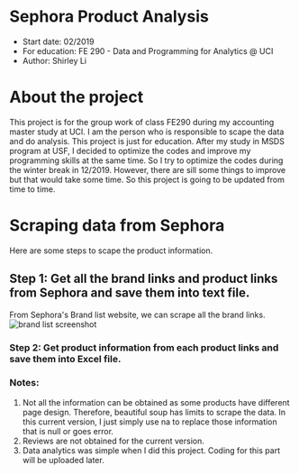 # Sephora Product Analysis
  - Start date: 02/2019
  - For education: FE 290 - Data and Programming for Analytics @ UCI
  - Author: Shirley Li

# About the project
This project is for the group work of class FE290 during my accounting master study at UCI.
I am the person who is responsible to scape the data and do analysis. This project is just for education.
After my study in MSDS program at USF, I decided to optimize the codes and improve my programming skills
at the same time. So I try to optimize the codes during the winter break in 12/2019. However, there are sill
some things to improve but that would take some time. So this project is going to be updated from time to time.

# Scraping data from Sephora
Here are some steps to scape the product information.

## Step 1: Get all the brand links and product links from Sephora and save them into text file.

From Sephora's Brand list website, we can scrape all the brand links.
![brand list screenshot](https://github.com/Shirleyiscool/Scraping-Sephora/blob/master/image/brand_list_screenshot.png)

### Step 2: Get product information from each product links and save them into Excel file.

### Notes:
   1) Not all the information can be obtained as some products have different page design. Therefore, beautiful soup has limits to scrape the data. In this current version, I just simply use na to replace those information that is null or goes error.
   2) Reviews are not obtained for the current version.
   3) Data analytics was simple when I did this project. Coding for this part will be uploaded later.
